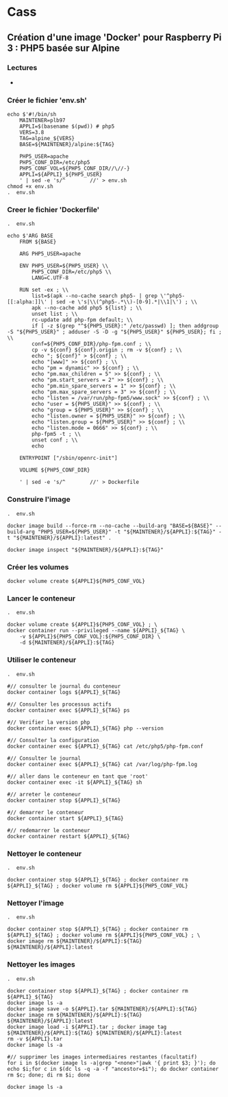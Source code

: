 #  Cass


## Création d'une image 'Docker' pour Raspberry Pi 3 : PHP5 basée sur Alpine

### Lectures

* 

### Créer le fichier 'env.sh' 

    echo $'#!/bin/sh
        MAINTENER=plb97
        APPLI=$(basename $(pwd)) # php5
        VERS=3.8
        TAG=alpine_${VERS}
        BASE=${MAINTENER}/alpine:${TAG}
        
        PHP5_USER=apache
        PHP5_CONF_DIR=/etc/php5
        PHP5_CONF_VOL=${PHP5_CONF_DIR//\//-}
        APPLI=${APPLI}_${PHP5_USER}
        ' | sed -e 's/^        //' > env.sh
    chmod +x env.sh
    .  env.sh

### Creer le fichier 'Dockerfile'

    .  env.sh

    echo $'ARG BASE
        FROM ${BASE}
        
        ARG PHP5_USER=apache
        
        ENV PHP5_USER=${PHP5_USER} \\
            PHP5_CONF_DIR=/etc/php5 \\
            LANG=C.UTF-8
        
        RUN set -ex ; \\
            list=$(apk --no-cache search php5- | grep \'^php5-[[:alpha:]]\' | sed -e \'s|\\(^php5-.*\\)-[0-9].*|\\1|\') ; \\
            apk --no-cache add php5 ${list} ; \\
            unset list ; \\
            rc-update add php-fpm default; \\
            if [ -z $(grep "^${PHP5_USER}:" /etc/passwd) ]; then addgroup -S "${PHP5_USER}" ; adduser -S -D -g "${PHP5_USER}" ${PHP5_USER}; fi ; \\
            conf=${PHP5_CONF_DIR}/php-fpm.conf ; \\
            cp -v ${conf} ${conf}.origin ; rm -v ${conf} ; \\
            echo "; ${conf}" > ${conf} ; \\
            echo "[www]" >> ${conf} ; \\
            echo "pm = dynamic" >> ${conf} ; \\
            echo "pm.max_children = 5" >> ${conf} ; \\
            echo "pm.start_servers = 2" >> ${conf} ; \\
            echo "pm.min_spare_servers = 1" >> ${conf} ; \\
            echo "pm.max_spare_servers = 3" >> ${conf} ; \\
            echo "listen = /var/run/php-fpm5/www.sock" >> ${conf} ; \\
            echo "user = ${PHP5_USER}" >> ${conf} ; \\
            echo "group = ${PHP5_USER}" >> ${conf} ; \\
            echo "listen.owner = ${PHP5_USER}" >> ${conf} ; \\
            echo "listen.group = ${PHP5_USER}" >> ${conf} ; \\
            echo "listen.mode = 0666" >> ${conf} ; \\
            php-fpm5 -t ; \\
            unset conf ; \\
            echo
        
        ENTRYPOINT ["/sbin/openrc-init"]
        
        VOLUME ${PHP5_CONF_DIR}
        
        ' | sed -e 's/^        //' > Dockerfile


### Construire l'image

    .  env.sh

    docker image build --force-rm --no-cache --build-arg "BASE=${BASE}" --build-arg "PHP5_USER=${PHP5_USER}" -t "${MAINTENER}/${APPLI}:${TAG}" -t "${MAINTENER}/${APPLI}:latest" .

    docker image inspect "${MAINTENER}/${APPLI}:${TAG}"

### Créer les volumes

    docker volume create ${APPLI}${PHP5_CONF_VOL}

### Lancer le conteneur

    .  env.sh

    docker volume create ${APPLI}${PHP5_CONF_VOL} ; \
    docker container run --privileged --name ${APPLI}_${TAG} \
        -v ${APPLI}${PHP5_CONF_VOL}:${PHP5_CONF_DIR} \
        -d ${MAINTENER}/${APPLI}:${TAG}

### Utiliser le conteneur

    .  env.sh
    
    #// consulter le journal du conteneur
    docker container logs ${APPLI}_${TAG}

    #// Consulter les processus actifs
    docker container exec ${APPLI}_${TAG} ps

    #// Verifier la version php
    docker container exec ${APPLI}_${TAG} php --version

    #// Consulter la configuration
    docker container exec ${APPLI}_${TAG} cat /etc/php5/php-fpm.conf

    #// Consulter le journal
    docker container exec ${APPLI}_${TAG} cat /var/log/php-fpm.log

    #// aller dans le conteneur en tant que 'root'
    docker container exec -it ${APPLI}_${TAG} sh

    #// arreter le conteneur
    docker container stop ${APPLI}_${TAG}

    #// demarrer le conteneur
    docker container start ${APPLI}_${TAG}

    #// redemarrer le conteneur
    docker container restart ${APPLI}_${TAG}

### Nettoyer le conteneur

    .  env.sh
    
    docker container stop ${APPLI}_${TAG} ; docker container rm ${APPLI}_${TAG} ; docker volume rm ${APPLI}${PHP5_CONF_VOL}

### Nettoyer l'image
  
    .  env.sh

    docker container stop ${APPLI}_${TAG} ; docker container rm ${APPLI}_${TAG} ; docker volume rm ${APPLI}${PHP5_CONF_VOL} ; \
    docker image rm ${MAINTENER}/${APPLI}:${TAG} ${MAINTENER}/${APPLI}:latest

### Nettoyer les images
  
    .  env.sh

    docker container stop ${APPLI}_${TAG} ; docker container rm ${APPLI}_${TAG}
    docker image ls -a
    docker image save -o ${APPLI}.tar ${MAINTENER}/${APPLI}:${TAG}
    docker image rm ${MAINTENER}/${APPLI}:${TAG} ${MAINTENER}/${APPLI}:latest
    docker image load -i ${APPLI}.tar ; docker image tag ${MAINTENER}/${APPLI}:${TAG} ${MAINTENER}/${APPLI}:latest
    rm -v ${APPLI}.tar
    docker image ls -a
    
    #// supprimer les images intermediaires restantes (facultatif)
    for i in $(docker image ls -a|grep "<none>"|awk '{ print $3; }'); do echo $i;for c in $(dc ls -q -a -f "ancestor=$i"); do docker container rm $c; done; di rm $i; done

    docker image ls -a


